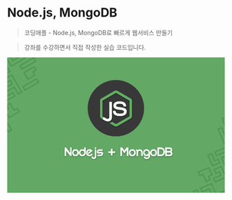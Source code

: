 # Node.js, MongoDB 
> 코딩애플 -  Node.js, MongoDB로 빠르게 웹서비스 만들기

> 강좌를 수강하면서 직접 작성한 실습 코드입니다.

![로고 이미지](https://github.com/mandeukJeong/nodejs/blob/main/node_logo.png)
